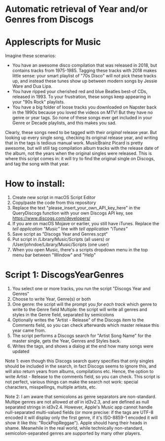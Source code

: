 # Automatic retrieval of Year and/or Genres from Discogs
# Applescripts for Music

Imagine these scenarios:
- You have an awesome disco compilation that was released in 2018, but contains tracks from 1975-1985. Tagging these tracks with 2018 makes little sense: your smart playlist of "70s Disco" will not pick these tracks up, and instead these tunes show up between modern songs by Jessie Ware and Dua Lipa.
- You have ripped your cherished red and blue Beatles best-of CDs, released in 1993. To your frustration, these songs keep appearing in your "90s Rock" playlists.
- You have a big folder of loose tracks you downloaded on Napster back in the 1990s because you loved the videos on MTV! But they have no genre or year tags. So none of these songs ever get included in your Genre or Decade playlists, and this makes you sad.

Clearly, these songs need to be tagged with their *original* release year. But looking up every single song, checking its original release year, and writing that in the tags is tedious manual work. MusicBrainz Picard is pretty awesome, but will still tag compilation album tracks with the release date of the album, not the years when the original singles were released. This is where this script comes in: it will try to find the original single on Discogs, and tag the song with that year.

# How to install:
1. Create new script in macOS Script Editor
2. Copy/paste the code from this repository
3. Replace the text "please_insert_your_own_API_key_here" in the QueryDiscogs function with your own Discogs API key, see https://www.discogs.com/developers/
4. If you are on macOS Mojave or earlier, you still have iTunes. Replace the *tell application "Music"* line with *tell application "iTunes"*
4. Save script as "Discogs Year and Genres.scpt"
5. Put script in /Library/Music/Scripts (all users) or /User/johndoe/Library/Music/Scripts (one user)
6. When you open Music, there's a scripts dropdown menu in the top menu bar between "Window" and "Help"

# Script 1: DiscogsYearGenres
1. You select one or more tracks, you run the script "Discogs Year and Genres"
2. Choose to write Year, Genre(s) or both
3. One genre: the script will the prompt you *for each track* which genre to write to the Genre field
  Multiple: the script will write all genres and styles in the Genre field, separated by semicolons
4. Optionally writes the "Artist - Release" of the Discogs item to the Comments field, so you can check afterwards which master release this year came from.
5. The script performs a Discogs search for "Artist Song Name" for the master single, gets the Year, Genres and Styles back.
6. Writes the tags, and shows a dialog at the end how many songs were updated

Note 1: even though this Discogs search query specifies that only singles should be included in the search, in fact Discogs seems to ignore this, and will also return years from albums, compilations etc. Hence, the option to write Artist - Release to the comments field, so you can check. This script is not perfect, various things can make the search not work: special characters, misspellings, multiple artists, etc.

Note 2: I am aware that semicolons as genre separators are non-standard. Multipe genres are not allowed *at all* in id3v2.3, and are defined as null separated strings in id3v2.4. However, Apple's Music app cannot handle null-separated multi-valued fields (or more precise: if the tags are UTF-8 encoded it will display only the first genre, if it's ISO-8859-1 encoded it will show it like this: "RockPopReggae"). Apple should hang their heads in shame. Meanwhile in the real world, while technically non-standard, semicolon-separated genres are supported by many other players.
